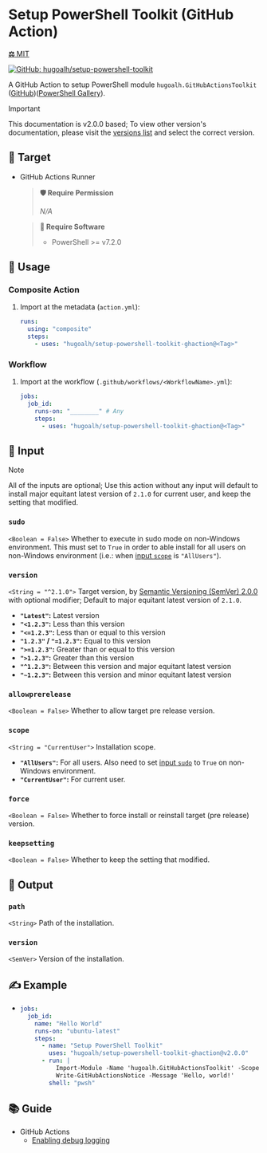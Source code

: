 # Setup PowerShell Toolkit (GitHub Action)

[**⚖️** MIT](./LICENSE.md)

[![GitHub: hugoalh/setup-powershell-toolkit](https://img.shields.io/github/v/release/hugoalh/setup-powershell-toolkit?label=hugoalh/setup-powershell-toolkit&labelColor=181717&logo=github&logoColor=ffffff&sort=semver&style=flat "GitHub: hugoalh/setup-powershell-toolkit")](https://github.com/hugoalh/setup-powershell-toolkit)

A GitHub Action to setup PowerShell module `hugoalh.GitHubActionsToolkit` ([GitHub](https://github.com/hugoalh/ghactions-toolkit-powershell))([PowerShell Gallery](https://www.powershellgallery.com/packages/hugoalh.GitHubActionsToolkit)).

> [!IMPORTANT]
> This documentation is v2.0.0 based; To view other version's documentation, please visit the [versions list](https://github.com/hugoalh/setup-powershell-toolkit-ghaction/tags) and select the correct version.

## 🎯 Target

- GitHub Actions Runner
  > **🛡️ Require Permission**
  >
  > *N/A*

  > **💽 Require Software**
  >
  > - PowerShell >= v7.2.0

## 🔰 Usage

### Composite Action

1. Import at the metadata (`action.yml`):
    ```yml
    runs:
      using: "composite"
      steps:
        - uses: "hugoalh/setup-powershell-toolkit-ghaction@<Tag>"
    ```

### Workflow

1. Import at the workflow (`.github/workflows/<WorkflowName>.yml`):
    ```yml
    jobs:
      job_id:
        runs-on: "________" # Any
        steps:
          - uses: "hugoalh/setup-powershell-toolkit-ghaction@<Tag>"
    ```

## 🧩 Input

> [!NOTE]
> All of the inputs are optional; Use this action without any input will default to install major equitant latest version of `2.1.0` for current user, and keep the setting that modified.

### `sudo`

`<Boolean = False>` Whether to execute in sudo mode on non-Windows environment. This must set to `True` in order to able install for all users on non-Windows environment (i.e.: when [input `scope`](#scope) is `"AllUsers"`).

### `version`

`<String = "^2.1.0">` Target version, by [Semantic Versioning (SemVer) 2.0.0](https://semver.org/spec/v2.0.0.html) with optional modifier; Default to major equitant latest version of `2.1.0`.

- **`"Latest"`:** Latest version
- **`"<1.2.3"`:** Less than this version
- **`"<=1.2.3"`:** Less than or equal to this version
- **`"1.2.3"` / `"=1.2.3"`:** Equal to this version
- **`">=1.2.3"`:** Greater than or equal to this version
- **`">1.2.3"`:** Greater than this version
- **`"^1.2.3"`:** Between this version and major equitant latest version
- **`"~1.2.3"`:** Between this version and minor equitant latest version

### `allowprerelease`

`<Boolean = False>` Whether to allow target pre release version.

### `scope`

`<String = "CurrentUser">` Installation scope.

- **`"AllUsers"`:** For all users. Also need to set [input `sudo`](#sudo) to `True` on non-Windows environment.
- **`"CurrentUser"`:** For current user.

### `force`

`<Boolean = False>` Whether to force install or reinstall target (pre release) version.

### `keepsetting`

`<Boolean = False>` Whether to keep the setting that modified.

## 🧩 Output

### `path`

`<String>` Path of the installation.

### `version`

`<SemVer>` Version of the installation.

## ✍️ Example

- ```yml
  jobs:
    job_id:
      name: "Hello World"
      runs-on: "ubuntu-latest"
      steps:
        - name: "Setup PowerShell Toolkit"
          uses: "hugoalh/setup-powershell-toolkit-ghaction@v2.0.0"
        - run: |
            Import-Module -Name 'hugoalh.GitHubActionsToolkit' -Scope 'Local'
            Write-GitHubActionsNotice -Message 'Hello, world!'
          shell: "pwsh"
  ```

## 📚 Guide

- GitHub Actions
  - [Enabling debug logging](https://docs.github.com/en/actions/monitoring-and-troubleshooting-workflows/enabling-debug-logging)
